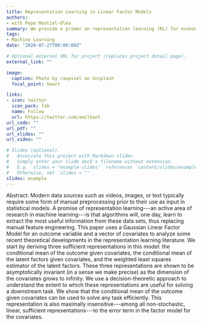 ```yaml
---
title: Representation Learning in Linear Factor Models
authors:
- with Pepe Montiel-Olea
summary: We provide a primer on representation learning (RL) for econometricians. We use a Gaussian Linear Factor Model for an outcome variable and a vector of covariates to analyze some recent theoretical developments in the representation learning literature. 
tags:
- Machine Learning
date: "2020-07-27T00:00:00Z"

# Optional external URL for project (replaces project detail page).
external_link: ""

image:
  caption: Photo by rawpixel on Unsplash
  focal_point: Smart

links:
- icon: twitter
  icon_pack: fab
  name: Follow
  url: https://twitter.com/amilkant
url_code: ""
url_pdf: ""
url_slides: ""
url_video: ""

# Slides (optional).
#   Associate this project with Markdown slides.
#   Simply enter your slide deck's filename without extension.
#   E.g. `slides = "example-slides"` references `content/slides/example-slides.md`.
#   Otherwise, set `slides = ""`.
slides: example
---
```


Abstract: Modern data sources such as videos, images, or text typically require some form of manual preprocessing prior to their use as input in statistical models. A promise of representation learning---an active area of research in machine learning---is that algorithms will, one day, learn to extract the most useful information from these data sets, thus replacing manual feature engineering. This paper uses a Gaussian Linear Factor Model for an outcome variable and a vector of covariates to analyze some recent theoretical developments in the representation learning literature. We start by deriving three sufficient representations in this model: the conditional mean of the outcome given covariates, the conditional mean of the latent factors given covariates, and the weighted least squares estimator of the latent factors. These three representations are shown to be  asymptotically invariant (in a sense we make precise) as the dimension of the covariates grows to infinity. We use a decision-theoretic approach to understand the extent to which these representations are useful for solving a downstream task. We show that the conditional mean of the outcome given covariates can be used to solve any task efficiently. This representation is also maximally insensitive---among all non-stochastic, linear, sufficient representations---to the error term in the factor model for the covariates.
